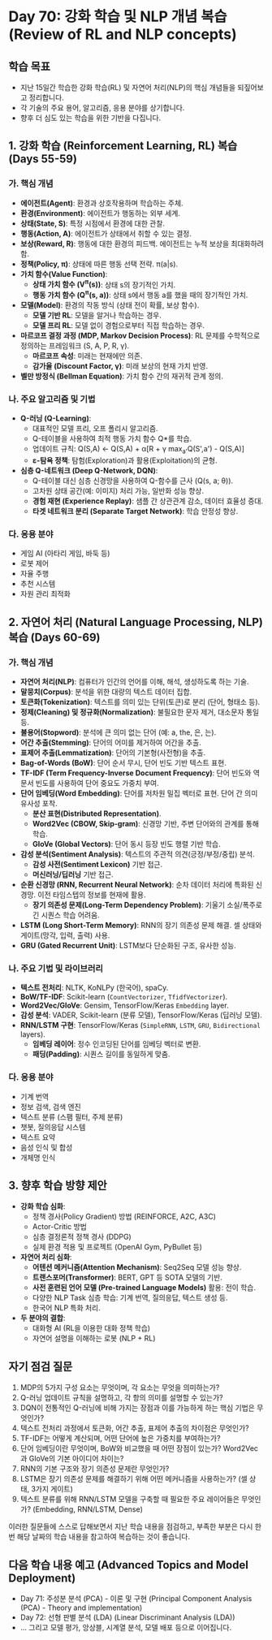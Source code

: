# Day 70: 강화 학습 및 NLP 개념 복습 (Review of RL and NLP concepts)

## 학습 목표
- 지난 15일간 학습한 강화 학습(RL) 및 자연어 처리(NLP)의 핵심 개념들을 되짚어보고 정리합니다.
- 각 기술의 주요 용어, 알고리즘, 응용 분야를 상기합니다.
- 향후 더 심도 있는 학습을 위한 기반을 다집니다.

## 1. 강화 학습 (Reinforcement Learning, RL) 복습 (Days 55-59)

### 가. 핵심 개념
- **에이전트(Agent)**: 환경과 상호작용하며 학습하는 주체.
- **환경(Environment)**: 에이전트가 행동하는 외부 세계.
- **상태(State, S)**: 특정 시점에서 환경에 대한 관찰.
- **행동(Action, A)**: 에이전트가 상태에서 취할 수 있는 결정.
- **보상(Reward, R)**: 행동에 대한 환경의 피드백. 에이전트는 누적 보상을 최대화하려 함.
- **정책(Policy, π)**: 상태에 따른 행동 선택 전략. π(a|s).
- **가치 함수(Value Function)**:
    - **상태 가치 함수 (V<sup>π</sup>(s))**: 상태 s의 장기적인 가치.
    - **행동 가치 함수 (Q<sup>π</sup>(s, a))**: 상태 s에서 행동 a를 했을 때의 장기적인 가치.
- **모델(Model)**: 환경의 작동 방식 (상태 전이 확률, 보상 함수).
    - **모델 기반 RL**: 모델을 알거나 학습하는 경우.
    - **모델 프리 RL**: 모델 없이 경험으로부터 직접 학습하는 경우.
- **마르코프 결정 과정 (MDP, Markov Decision Process)**: RL 문제를 수학적으로 정의하는 프레임워크 (S, A, P, R, γ).
    - **마르코프 속성**: 미래는 현재에만 의존.
    - **감가율 (Discount Factor, γ)**: 미래 보상의 현재 가치 반영.
- **벨만 방정식 (Bellman Equation)**: 가치 함수 간의 재귀적 관계 정의.

### 나. 주요 알고리즘 및 기법
- **Q-러닝 (Q-Learning)**:
    - 대표적인 모델 프리, 오프 폴리시 알고리즘.
    - Q-테이블을 사용하여 최적 행동 가치 함수 Q*를 학습.
    - 업데이트 규칙: Q(S,A) ← Q(S,A) + α[R + γ max<sub>a'</sub>Q(S',a') - Q(S,A)]
    - **ε-탐욕 정책**: 탐험(Exploration)과 활용(Exploitation)의 균형.
- **심층 Q-네트워크 (Deep Q-Network, DQN)**:
    - Q-테이블 대신 심층 신경망을 사용하여 Q-함수를 근사 (Q(s, a; θ)).
    - 고차원 상태 공간(예: 이미지) 처리 가능, 일반화 성능 향상.
    - **경험 재현 (Experience Replay)**: 샘플 간 상관관계 감소, 데이터 효율성 증대.
    - **타겟 네트워크 분리 (Separate Target Network)**: 학습 안정성 향상.

### 다. 응용 분야
- 게임 AI (아타리 게임, 바둑 등)
- 로봇 제어
- 자율 주행
- 추천 시스템
- 자원 관리 최적화

## 2. 자연어 처리 (Natural Language Processing, NLP) 복습 (Days 60-69)

### 가. 핵심 개념
- **자연어 처리(NLP)**: 컴퓨터가 인간의 언어를 이해, 해석, 생성하도록 하는 기술.
- **말뭉치(Corpus)**: 분석을 위한 대량의 텍스트 데이터 집합.
- **토큰화(Tokenization)**: 텍스트를 의미 있는 단위(토큰)로 분리 (단어, 형태소 등).
- **정제(Cleaning) 및 정규화(Normalization)**: 불필요한 문자 제거, 대소문자 통일 등.
- **불용어(Stopword)**: 분석에 큰 의미 없는 단어 (예: a, the, 은, 는).
- **어간 추출(Stemming)**: 단어의 어미를 제거하여 어간을 추출.
- **표제어 추출(Lemmatization)**: 단어의 기본형(사전형)을 추출.
- **Bag-of-Words (BoW)**: 단어 순서 무시, 단어 빈도 기반 텍스트 표현.
- **TF-IDF (Term Frequency-Inverse Document Frequency)**: 단어 빈도와 역문서 빈도를 사용하여 단어 중요도 가중치 부여.
- **단어 임베딩(Word Embedding)**: 단어를 저차원 밀집 벡터로 표현. 단어 간 의미 유사성 포착.
    - **분산 표현(Distributed Representation)**.
    - **Word2Vec (CBOW, Skip-gram)**: 신경망 기반, 주변 단어와의 관계를 통해 학습.
    - **GloVe (Global Vectors)**: 단어 동시 등장 빈도 행렬 기반 학습.
- **감성 분석(Sentiment Analysis)**: 텍스트의 주관적 의견(긍정/부정/중립) 분석.
    - **감성 사전(Sentiment Lexicon)** 기반 접근.
    - **머신러닝/딥러닝** 기반 접근.
- **순환 신경망 (RNN, Recurrent Neural Network)**: 순차 데이터 처리에 특화된 신경망. 이전 타임스텝의 정보를 현재에 활용.
    - **장기 의존성 문제(Long-Term Dependency Problem)**: 기울기 소실/폭주로 긴 시퀀스 학습 어려움.
- **LSTM (Long Short-Term Memory)**: RNN의 장기 의존성 문제 해결. 셀 상태와 게이트(망각, 입력, 출력) 사용.
- **GRU (Gated Recurrent Unit)**: LSTM보다 단순화된 구조, 유사한 성능.

### 나. 주요 기법 및 라이브러리
- **텍스트 전처리**: NLTK, KoNLPy (한국어), spaCy.
- **BoW/TF-IDF**: Scikit-learn (`CountVectorizer`, `TfidfVectorizer`).
- **Word2Vec/GloVe**: Gensim, TensorFlow/Keras `Embedding` layer.
- **감성 분석**: VADER, Scikit-learn (분류 모델), TensorFlow/Keras (딥러닝 모델).
- **RNN/LSTM 구현**: TensorFlow/Keras (`SimpleRNN`, `LSTM`, `GRU`, `Bidirectional` layers).
    - **임베딩 레이어**: 정수 인코딩된 단어를 임베딩 벡터로 변환.
    - **패딩(Padding)**: 시퀀스 길이를 동일하게 맞춤.

### 다. 응용 분야
- 기계 번역
- 정보 검색, 검색 엔진
- 텍스트 분류 (스팸 필터, 주제 분류)
- 챗봇, 질의응답 시스템
- 텍스트 요약
- 음성 인식 및 합성
- 개체명 인식

## 3. 향후 학습 방향 제안
- **강화 학습 심화**:
    - 정책 경사(Policy Gradient) 방법 (REINFORCE, A2C, A3C)
    - Actor-Critic 방법
    - 심층 결정론적 정책 경사 (DDPG)
    - 실제 환경 적용 및 프로젝트 (OpenAI Gym, PyBullet 등)
- **자연어 처리 심화**:
    - **어텐션 메커니즘(Attention Mechanism)**: Seq2Seq 모델 성능 향상.
    - **트랜스포머(Transformer)**: BERT, GPT 등 SOTA 모델의 기반.
    - **사전 훈련된 언어 모델 (Pre-trained Language Models)** 활용: 전이 학습.
    - 다양한 NLP Task 심층 학습: 기계 번역, 질의응답, 텍스트 생성 등.
    - 한국어 NLP 특화 처리.
- **두 분야의 결합**:
    - 대화형 AI (RL을 이용한 대화 정책 학습)
    - 자연어 설명을 이해하는 로봇 (NLP + RL)

## 자기 점검 질문
1. MDP의 5가지 구성 요소는 무엇이며, 각 요소는 무엇을 의미하는가?
2. Q-러닝 업데이트 규칙을 설명하고, 각 항의 의미를 설명할 수 있는가?
3. DQN이 전통적인 Q-러닝에 비해 가지는 장점과 이를 가능하게 하는 핵심 기법은 무엇인가?
4. 텍스트 전처리 과정에서 토큰화, 어간 추출, 표제어 추출의 차이점은 무엇인가?
5. TF-IDF는 어떻게 계산되며, 어떤 단어에 높은 가중치를 부여하는가?
6. 단어 임베딩이란 무엇이며, BoW와 비교했을 때 어떤 장점이 있는가? Word2Vec과 GloVe의 기본 아이디어 차이는?
7. RNN의 기본 구조와 장기 의존성 문제란 무엇인가?
8. LSTM은 장기 의존성 문제를 해결하기 위해 어떤 메커니즘을 사용하는가? (셀 상태, 3가지 게이트)
9. 텍스트 분류를 위해 RNN/LSTM 모델을 구축할 때 필요한 주요 레이어들은 무엇인가? (Embedding, RNN/LSTM, Dense)

이러한 질문들에 스스로 답해보면서 지난 학습 내용을 점검하고, 부족한 부분은 다시 한번 해당 날짜의 학습 내용을 참고하여 복습하는 것이 좋습니다.

## 다음 학습 내용 예고 (Advanced Topics and Model Deployment)
- Day 71: 주성분 분석 (PCA) - 이론 및 구현 (Principal Component Analysis (PCA) - Theory and implementation)
- Day 72: 선형 판별 분석 (LDA) (Linear Discriminant Analysis (LDA))
- ... 그리고 모델 평가, 앙상블, 시계열 분석, 모델 배포 등으로 이어집니다.

